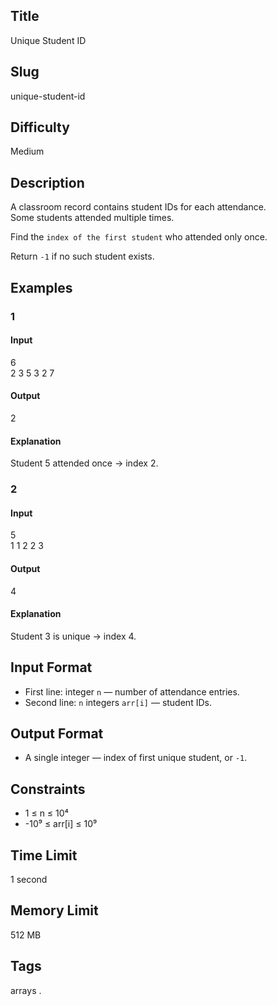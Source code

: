 ## Title

Unique Student ID

## Slug

unique-student-id

## Difficulty

Medium

## Description

A classroom record contains student IDs for each attendance.  
Some students attended multiple times.  

Find the `index of the first student` who attended only once.  

Return `-1` if no such student exists.

## Examples

### 1

#### Input

6  
2 3 5 3 2 7

#### Output
2

#### Explanation

Student 5 attended once → index 2.

### 2

#### Input

5  
1 1 2 2 3

#### Output
4

#### Explanation

Student 3 is unique → index 4.

## Input Format  

- First line: integer `n` — number of attendance entries.  
- Second line: `n` integers `arr[i]` — student IDs.

## Output Format  

- A single integer — index of first unique student, or `-1`.

## Constraints  

- 1 ≤ n ≤ 10⁴  
- -10⁹ ≤ arr[i] ≤ 10⁹    

## Time Limit

1 second

## Memory Limit

512 MB

## Tags

arrays .
